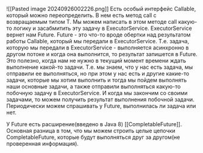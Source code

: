 ![[Pasted image 20240926002226.png]]
Есть особый интерфейс Callable, который можно переопределить. В нем есть метод call с возвращаемым типом T. Мы можем написать в этом методе call какую-то логику и засабмитить эту задачу в ExecutorService. ExecutorService вернет нам Future. Future - это что-то вроде обертки над результатом работы Callable, который мы передали в ExecutorService. Т.е. задача, которую мы передали в ExecutorService - выполняется асинхронно в другом потоке и когда она выполнится, то результат запишется в Future. 
Это полезно, когда нам не нужно в текущий момент времени ждать выполнение какой-то задачи. Т.е. мы знаем, что у нас есть задача, мы отправили ее выполняться, но при этом у нас есть и другие какие-то задачи, которые мы хотим выполнить и тогда мы пойдем выполнять наши основные задачи, а также отправили выполняться какую-то побочную задачу в ExecutorService. И когда мы закончим со своими задачами, то можем получить результат выполнения побочной задачи.
Периодически можем спрашивать у Future, выполнилась ли задача или нет.

У Future есть расширение(введено в Java 8) [[CompletableFuture]]. Основная разница в том, что мы можем строить целые цепочки CompletableFuture, которые будут выполняться друг за другом(не проверенная информация).
